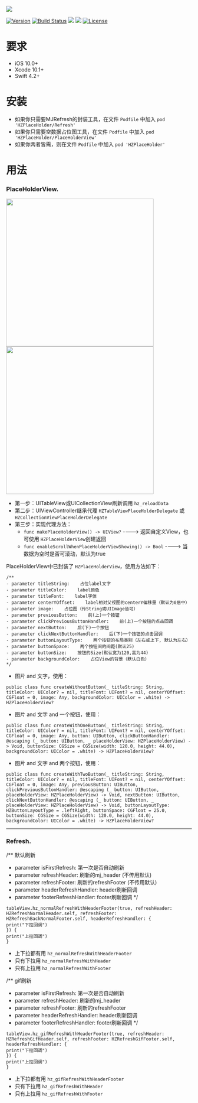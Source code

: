 ![](https://raw.githubusercontent.com/Boxzhi/HZPlaceHolder/master/Images/logo.png)


[![Version](https://img.shields.io/badge/pod-1.0.3-blue.svg)](https://github.com/Boxzhi/HZPlaceHolder) [![Build Status](https://img.shields.io/badge/build-passing-green.svg)]()
![](https://img.shields.io/badge/swift-4.2%2B-orange.svg)
![](https://img.shields.io/badge/platform-iOS%2010.0%2B-yellowgreen.svg) [![License](https://img.shields.io/badge/license-MIT-brightgreen.svg)](https://github.com/Boxzhi/HZPlaceHolder/blob/master/LICENSE)



# 要求
- iOS 10.0+
- Xcode 10.1+
- Swift 4.2+


# 安装
- 如果你只需要MJRefresh的封装工具，在文件 `Podfile` 中加入 `pod 'HZPlaceHolder/Refresh'` 
- 如果你只需要空数据占位图工具，在文件 `Podfile` 中加入 `pod 'HZPlaceHolder/PlaceHolderView'` 
- 如果你两者皆需，则在文件 `Podfile` 中加入 `pod 'HZPlaceHolder'` 


# 用法

### PlaceHolderView.
<!--<img width="400" src="https://raw.githubusercontent.com/Boxzhi/HZPlaceHolder/master/Images/HZPlaceHolderView_1.png"/>    <img width="400" src="https://raw.githubusercontent.com/Boxzhi/HZPlaceHolder/master/Images/HZPlaceHolderView_2.png"/>-->
<img width="400" src="https://raw.githubusercontent.com/Boxzhi/HZPlaceHolder/master/Images/HZPlaceHolderView_3.png"/>    <img width="400" src="https://raw.githubusercontent.com/Boxzhi/HZPlaceHolder/master/Images/HZPlaceHolderView_4.png"/>


- 第一步：UITableView或UICollectionView刷新调用 `hz_reloadData`
- 第二步：UIViewController继承代理 `HZTableViewPlaceHolderDelegate` 或 `HZCollectionViewPlaceHolderDelegate`
- 第三步：实现代理方法：
   - `func makePlaceHolderView() -> UIView?`  ---->  返回自定义View，也可使用 `HZPlaceHolderView`创建返回
   - `func enableScrollWhenPlaceHolderViewShowing() -> Bool`  ---->  当数据为空时是否可滚动，默认为true

PlaceHolderView中已封装了 `HZPlaceHolderView`，使用方法如下：
```
/**
- parameter titleString:    占位label文字
- parameter titleColor:    label颜色
- parameter titleFont:    label字体
- parameter centerYOffset:    label相对父视图的centerY偏移量（默认为0居中）
- parameter image:    占位图（传String或UIImage皆可）
- parameter previousButton:    前(上)一个按钮
- parameter clickPreviousButtonHandler:    前(上)一个按钮的点击回调
- parameter nextButton:    后(下)一个按钮
- parameter clickNextButtonHandler:    后(下)一个按钮的点击回调
- parameter buttonLayoutType:    两个按钮的布局类别（左右或上下, 默认为左右）
- parameter buttonSpace:    两个按钮间的间距(默认25)
- parameter buttonSize:    按钮的Size(默认宽为120,高为44)
- parameter backgroundColor:    占位View的背景（默认白色）
*/
```
- 图片 and 文字，使用：
```
public class func createWithoutButton(_ titleString: String, titleColor: UIColor? = nil, titleFont: UIFont? = nil, centerYOffset: CGFloat = 0, image: Any, backgroundColor: UIColor = .white) -> HZPlaceHolderView?
```
- 图片 and 文字 and 一个按钮，使用：
```
public class func createWithOneButton(_ titleString: String, titleColor: UIColor? = nil, titleFont: UIFont? = nil, centerYOffset: CGFloat = 0, image: Any, button: UIButton, clickButtonHandler: @escaping (_ button: UIButton, _ placeHolderView: HZPlaceHolderView) -> Void, buttonSize: CGSize = CGSize(width: 120.0, height: 44.0), backgroundColor: UIColor = .white) -> HZPlaceHolderView?
```
- 图片 and 文字 and 两个按钮，使用：
```
public class func createWithTwoButton(_ titleString: String, titleColor: UIColor? = nil, titleFont: UIFont? = nil, centerYOffset: CGFloat = 0, image: Any, previousButton: UIButton, clickPreviousButtonHandler: @escaping (_ button: UIButton, _ placeHolderView: HZPlaceHolderView) -> Void, nextButton: UIButton, clickNextButtonHandler: @escaping (_ button: UIButton, _ placeHolderView: HZPlaceHolderView) -> Void, buttonLayoutType: HZButtonLayoutType = .leftRight, buttonSpace: CGFloat = 25.0, buttonSize: CGSize = CGSize(width: 120.0, height: 44.0), backgroundColor: UIColor = .white) -> HZPlaceHolderView?
```


-----------------------------------------------------------------------


### Refresh.

/**
默认刷新

- parameter isFirstRefresh:          第一次是否自动刷新
- parameter refreshHeader:          刷新的mj_header (不传用默认)
- parameter refreshFooter:          刷新的refreshFooter (不传用默认)
- parameter headerRefreshHandler:          header刷新回调
- parameter footerRefreshHandler:          footer刷新回调
*/
```
tableView.hz_normalRefreshWithHeaderFooter(true, refreshHeader: HZRefreshNormalHeader.self, refreshFooter: HZRefreshBackNormalFooter.self, headerRefreshHandler: {
print("下拉回调")
}) {
print("上拉回调")
}
```

- 上下拉都有用 `hz_normalRefreshWithHeaderFooter`
- 只有下拉用 `hz_normalRefreshWithHeader`
- 只有上拉用 `hz_normalRefreshWithFooter`


/**
gif刷新

- parameter isFirstRefresh:          第一次是否自动刷新
- parameter refreshHeader:          刷新的mj_header
- parameter refreshFooter:          刷新的refreshFooter
- parameter headerRefreshHandler:          header刷新回调
- parameter footerRefreshHandler:          footer刷新回调
*/
```
tableView.hz_gifRefreshWithHeaderFooter(true, refreshHeader: HZRefreshGifHeader.self, refreshFooter: HZRefreshGifFooter.self, headerRefreshHandler: {
print("下拉回调")
}) {
print("上拉回调")
}
```

- 上下拉都有用 `hz_gifRefreshWithHeaderFooter`
- 只有下拉用 `hz_gifRefreshWithHeader`
- 只有上拉用 `hz_gifRefreshWithFooter`
